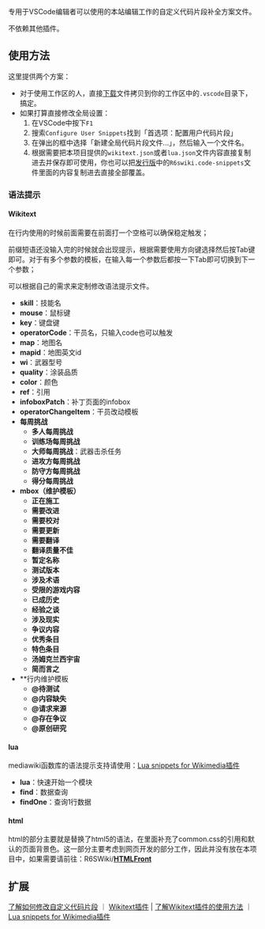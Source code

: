 专用于VSCode编辑者可以使用的本站编辑工作的自定义代码片段补全方案文件。

不依赖其他插件。

## 使用方法


这里提供两个方案：


- 对于使用工作区的人，直接[下载](https://github.com/R6SWiki/VSCodeSnippets/releases)文件拷贝到你的工作区中的`.vscode`目录下，搞定。
- 如果打算直接修改全局设置：
	1. 在VSCode中按下`F1`
	2. 搜索`Configure User Snippets`找到「首选项：配置用户代码片段」
	3. 在弹出的框中选择「新建全局代码片段文件...」，然后输入一个文件名。
	4. 根据需要把本项目提供的`wikitext.json`或者`lua.json`文件内容直接复制进去并保存即可使用，你也可以把[发行版](https://github.com/R6SWiki/VSCodeSnippets/releases)中的`R6swiki.code-snippets`文件里面的内容复制进去直接全部覆盖。

### 语法提示


#### Wikitext


在行内使用的时候前面需要在前面打一个空格可以确保稳定触发；

前缀短语还没输入完的时候就会出现提示，根据需要使用方向键选择然后按Tab键即可。对于有多个参数的模板，在输入每一个参数后都按一下Tab即可切换到下一个参数；

可以根据自己的需求来定制修改语法提示文件。


- **skill**：技能名
- **mouse**：鼠标键
- **key**：键盘键
- **operatorCode**：干员名，只输入code也可以触发
- **map**：地图名
- **mapid**：地图英文id
- **wi**：武器型号
- **quality**：涂装品质
- **color**：颜色
- **ref**：引用
- **infoboxPatch**：补丁页面的infobox
- **operatorChangeItem**：干员改动模板
- **每周挑战**
	- **多人每周挑战**
	- **训练场每周挑战**
	- **大师每周挑战**：武器击杀任务
	- **进攻方每周挑战**
	- **防守方每周挑战**
	- **得分每周挑战**
- **mbox（维护模板）**
	- **正在施工**
	- **需要改进**
	- **需要校对**
	- **需要更新**
	- **需要翻译**
	- **翻译质量不佳**
	- **暂定名称**
	- **测试版本**
	- **涉及术语**
	- **受限的游戏内容**
	- **已成历史**
	- **经验之谈**
	- **涉及现实**
	- **争议内容**
	- **优秀条目**
	- **特色条目**
	- **汤姆克兰西宇宙**
	- **简而言之**
- **行内维护模板
	- **@待测试**
	- **@内容缺失**
	- **@请求来源**
	- **@存在争议**
	- **@原创研究**



#### lua


mediawiki函数库的语法提示支持请使用：[Lua snippets for Wikimedia插件](https://marketplace.visualstudio.com/items?itemName=jeblad-3.WMFsnippets)


- **lua**：快速开始一个模块
- **find**：数据查询
- **findOne**：查询1行数据

#### html


html的部分主要就是替换了html5的语法，在里面补充了common.css的引用和默认的页面背景色。这一部分主要考虑到网页开发的部分工作，因此并没有放在本项目中，如果需要请前往：R6SWiki/**[HTMLFront](https://github.com/R6SWiki/HTMLFront)**

## 扩展


[了解如何修改自定义代码片段](https://code.visualstudio.com/docs/editor/userdefinedsnippets) ｜ [Wikitext插件](https://marketplace.visualstudio.com/items?itemName=RoweWilsonFrederiskHolme.wikitext) | [了解Wikitext插件的使用方法](https://www.huijiwiki.com/p/21136) ｜ [Lua snippets for Wikimedia插件](https://marketplace.visualstudio.com/items?itemName=jeblad-3.WMFsnippets)
